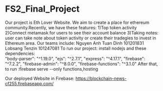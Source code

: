 # FS2_Final_Project
Our project is Eth Lover Website. We aim to create a place for ethereum community.Recently, we have these features:
 1)Top token activity 
 2)Connect metamask for users to see their account balance
 3)Taking notes: user can take note about token activity or create their tradegies to invest in Ethereum area.
 Our teams include:
	Nguyen Anh Tuan Dinh 101201831
	Lobsang Tenzin	101247081
 To run our project:
	install nodejs and these dependencies: 		 
		"body-parser": "^1.19.0",
    		"ejs": "^2.7.1",
    		"express": "^4.17.1",
    		"firebase": "^7.2.2",
    		"firebase-admin": "^8.0.0",
    		"firebase-functions": "^3.1.0"
	After that, to run :firebase serve --only functions,hosting

Our deployed Website in Firebase:
https://blockchain-news-cf255.firebaseapp.com/
